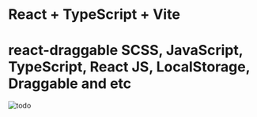 # React + TypeScript + Vite
# react-draggable SCSS, JavaScript, TypeScript, React JS, LocalStorage, Draggable and etc
![todo](https://github.com/quakelele/react-draggable-todo-list/assets/154896596/7121e5e8-f8ba-4ccc-b65b-3637cfb5ca4b)
